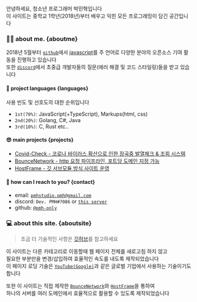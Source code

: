 안녕하세요, 청소년 프로그래머 박민혁입니다<br />
이 사이트는 중학교 1학년(2018년)부터 배우고 익힌 모든 프로그래밍이 담긴 공간입니다

### :raising_hand_man: about me. {aboutme}
2018년 5월부터 [`github`](https://github.com/pmh-only)에서
[javascript](https://en.wikipedia.org/wiki/JavaScript)를 주 언어로 다양한 분야의 오픈소스 기여 활동을 진행하고 있습니다<br />
또한 [`discord`](https://discord.com)에서 초중급 개발자들의 질문(에러 해결 및 코드 스타일링)들을 받고 있습니다

#### :symbols: project languages {languages}
사용 빈도 및 선호도의 대한 순위입니다
* `1st(70%)`: JavaScript(+TypeScript), Markups(html, css)
* `2nd(20%)`: Golang, C#, Java
* `3rd(10%)`: C, Rust etc..

#### :sunglasses: main projects {projects}
* [Covid-Check - 코로나 바이러스 확산으로 인한 장곡중 발열체크 & 조회 시스템](https://github.com/SoftWareAndGuider/Covid-Check)
* [BounceNetwork - http 요청 파이프라인, 포트당 도메인 지정 가능](https://github.com/tritiumNetworks/BounceNetwork)
* [HostFrame - 깃 서브모듈 방식 사이트 운영](https://github.com/tritiumNetworks/HostFrame)

#### :email: how can I reach to you? {contact}
* email: [`pmhstudio.pmh@gmail.com`](mailto:pmhstudio.pmh@gmail.com)
* discord: `Dev. PMH#7086` or [`this server`](https://discord.gg/VbcGYnv)
* github: [`@pmh-only`](https://github.com/pmh-only)

### :computer: about this site. {aboutsite}
> 조금 더 기술적인 사항은 [깃허브](https://github.com/pmh-only/HostFrame)를 참고하세요

이 사이트는 다른 카테고리로 이동할때 웹 페이지 전체를 새로고침 하지 않고<br />
필요한 부분만을 변경/삽입하여 효율적인 속도를 내도록 제작되었습니다<br />
이 페이지 로딩 기술은 [`YouTube(Google)`](https://youtube.com)과 같은 글로벌 기업에서 사용하는 기술이기도 합니다

또한 이 사이트는 직접 제작한 [`BounceNetwork`](https://github.com/TritiumNetworks/BounceNetwork)와 [`HostFrame`](https://github.com/pmh-only/HostFrame)을 통하여<br />
하나의 서버를 여러 도메인에서 효율적으로 활용할 수 있도록 제작되었습니다
